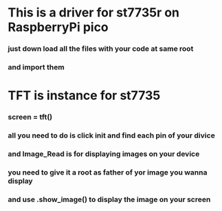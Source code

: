 # This is a driver for st7735r on RaspberryPi pico 
### just down load all the files with your code at same root
### and import them 

# TFT is instance for st7735
### screen = tft()
### all you need to do is click __init__ and find each pin of your divice
### and Image_Read is for displaying images on your device

### you need to give it a root as father of yor image you wanna display
### and use .show_image() to display the image on your screen
